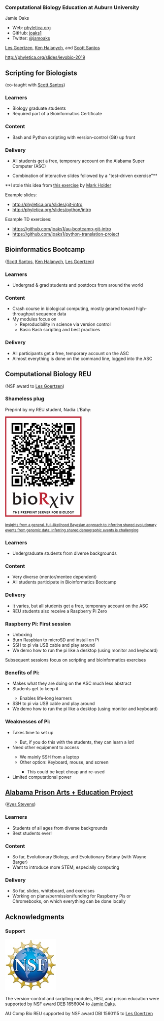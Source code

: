 ### Computational Biology Education at Auburn University

Jamie Oaks
-   Web: [phyletica.org](http://phyletica.org)
-   GitHub: [joaks1](https://github.com/joaks1)
-   Twitter: [@jamoaks](https://twitter.com/jamoaks)

[Les Goertzen](http://www.auburn.edu/academic/cosam/faculty/biology/goertzen/),
[Ken Halanych](http://metazoan.auburn.edu/halanych/lab/),
and
[Scott Santos](http://webhome.auburn.edu/~santosr/)

<http://phyletica.org/slides/ievobio-2019>



## Scripting for Biologists
(co-taught with [Scott Santos](http://webhome.auburn.edu/~santosr/))


### Learners
-   Biology graduate students
-   Required part of a Bioinformatics Certificate


### Content
-   Bash and Python scripting with version-control (Git) up front


### Delivery
-   All students get a free, temporary account on the Alabama Super Computer (ASC)

-   Combination of interactive slides followed by a "test-driven exercise"\*\*

\*\*I stole this idea from
[this exercise](https://github.com/mtholder/swc-tree-support-ex)
by
[Mark Holder](http://phylo.bio.ku.edu/content/mark-t-holder)


Example slides:
-   <http://phyletica.org/slides/git-intro>
-   <http://phyletica.org/slides/python/intro>

Example TD exercises:
-   <https://github.com/joaks1/au-bootcamp-git-intro>
-   <https://github.com/joaks1/python-translation-project>



## Bioinformatics Bootcamp
([Scott Santos](http://webhome.auburn.edu/~santosr/),
[Ken Halanych](http://metazoan.auburn.edu/halanych/lab/),
[Les Goertzen](http://www.auburn.edu/academic/cosam/faculty/biology/goertzen/))


### Learners
-   Undergrad & grad students and postdocs from around the world


### Content
-   Crash course in biological computing, mostly geared toward high-throughput
    sequence data
-   My modules focus on
    -   Reproducibility in science via version control
    -   Basic Bash scripting and best practices


### Delivery
-   All participants get a free, temporary account on the ASC
-   Almost everything is done on the command line, logged into the ASC



## Computational Biology REU
(NSF award to
[Les Goertzen](http://www.auburn.edu/academic/cosam/faculty/biology/goertzen/))


### Shameless plug

Preprint by my REU student, Nadia L'Bahy:

<a href="https://www.biorxiv.org/content/10.1101/679878v1"><img src="../images/codemog-qr-code.png" alt="QR Code" style="border:0px;max-height: 500px;" /></a>

<a href="https://www.biorxiv.org/content/10.1101/679878v1">
<small>Insights from a general, full-likelihood Bayesian approach to inferring shared
evolutionary events from genomic data: Inferring shared demographic events is
challenging</small>
</a>


### Learners
-   Undergraduate students from diverse backgrounds


### Content
-   Very diverse (mentor/mentee dependent)
-   All students participate in Bioinformatics Bootcamp


### Delivery
-   It varies, but all students get a free, temporary account on the ASC
-   REU students also receive a Raspberry Pi Zero


### Raspberry Pi: First session

<ul>
	<li class="fragment fade-up">
        Unboxing
    </li>
	<li class="fragment fade-up">
        Burn Raspbian to microSD and install on Pi
    </li>
	<li class="fragment fade-up">
        SSH to pi via USB cable and play around
    </li>
	<li class="fragment fade-up">
        We demo how to run the pi like a desktop (using monitor and keyboard)
    </li>
</ul>

<p class="fragment fade-up">
    Subsequent sessions focus on scripting and bioinformatics exercises
</p>


### Benefits of Pi:

<ul>
	<li class="fragment fade-up">
        Makes what they are doing on the ASC much less abstract
    </li>
	<li class="fragment fade-up">
        Students get to keep it
    </li>
    <ul>
	    <li class="fragment fade-up">
            Enables life-long learners
        </li>
    </ul>
	<li class="fragment fade-up">
        SSH to pi via USB cable and play around
    </li>
	<li class="fragment fade-up">
        We demo how to run the pi like a desktop (using monitor and keyboard)
    </li>
</ul>


### Weaknesses of Pi:

<ul>
	<li class="fragment fade-up">
        Takes time to set up   
    </li>
    <ul>
	    <li class="fragment fade-up">
            But, if you do this with the students, they can learn a lot!
        </li>
    </ul>
	<li class="fragment fade-up">
        Need other equipment to access
    </li>
    <ul>
	    <li class="fragment fade-up">
            We mainly SSH from a laptop
        </li>
	    <li class="fragment fade-up">
            Other option: Keyboard, mouse, and screen
        </li>
        <ul>
	        <li class="fragment fade-up">
                This could be kept cheap and re-used
            </li>
        </ul>
    </ul>
	<li class="fragment fade-up">
        Limited computational power
    </li>
</ul>



## [Alabama Prison Arts + Education Project](http://apaep.auburn.edu/)
([Kyes Stevens](http://apaep.auburn.edu/staff/))


### Learners
<ul>
    <li class="fragment fade-up">
        Students of all ages from diverse backgrounds
    </li>
    <li class="fragment fade-up">
        Best students ever!
    </li>
</ul>


### Content
-   So far, Evolutionary Biology, and Evolutionary Botany (with Wayne Barger)
-   Want to introduce more STEM, especially computing


### Delivery
-   So far, slides, whiteboard, and exercises
-   Working on plans/permission/funding for Raspberry Pis or Chromebooks, on
    which everything can be done locally



## Acknowledgments


### Support

<a href="https://nsf.gov/"><img src="../images/nsf.jpg" alt="NSF" style="border:0px;max-height: 500px;" /></a>

The version-control and scripting modules, REU, and prison education were
supported by NSF award DEB 1656004 to [Jamie Oaks](http://phyletica.org).

AU Comp Bio REU supported by NSF award DBI 1560115 to [Les Goertzen](http://www.auburn.edu/academic/cosam/faculty/biology/goertzen/)

